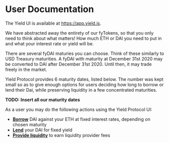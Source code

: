 # User Documentation

The Yield UI is available at https://app.yield.is.

We have abstracted away the entirety of our fyTokens, so that you only need to think about
what matters! How much ETH or DAI you need to put in and what your interest rate or yield will be.

There are several fyDAI maturies you can choose. Think of these similarly to USD Treasury maturities.
A fyDAI with maturity at December 31st 2020 may be converted to DAI after December 31st 2020. Until then,
it may trade freely in the market.

Yield Protocol provides 6 maturity dates, listed below. The number was kept small so as to give enough
options for users deciding how long to borrow or lend their Dai, while preserving liquidity in a few concentrated
maturities.

**TODO: Insert all our maturity dates**

As a user you may do the following actions using the Yield Protocol UI:
- **[Borrow](borrowing.md)** DAI against your ETH at fixed interest rates, depending on chosen maturity
- **[Lend](lending.md)** your DAI for fixed yield
- **[Provide liquidity](providing-liquidity.md)** to earn liquidity provider fees
